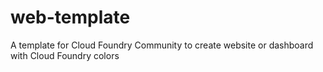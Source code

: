 # web-template
A template for Cloud Foundry Community to create website or dashboard with Cloud Foundry colors

